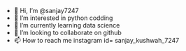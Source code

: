 - 👋 Hi, I’m @sanjay7247
- 👀 I’m interested in python codding
- 🌱 I’m currently learning data science
- 💞️ I’m looking to collaborate on github
- 📫 How to reach me instagram id= sanjay_kushwah_7247

<!---
sanjay7247/sanjay7247 is a ✨ special ✨ repository because its `README.md` (this file) appears on your GitHub profile.
You can click the Preview link to take a look at your changes.
--->
